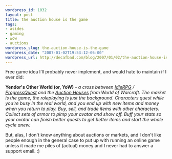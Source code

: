 ```yaml
--- 
wordpress_id: 1032
layout: post
title: the auction house is the game
tags: 
- asides
- gaming
- wow
- auctions
wordpress_slug: the-auction-house-is-the-game
wordpress_date: "2007-01-02T19:53:12-05:00"
wordpress_url: http://decafbad.com/blog/2007/01/02/the-auction-house-is-the-game
---
```

Free game idea I'll probably never implement, and would hate to maintain if I ever did:

**Yendor's Other World (or, YoW)** - *a cross between [IdleRPG][] / [ProgressQuest][pq] and the [Auction Houses][ah] from World of Warcraft.  The market is the game, the roleplaying is just the background.  Characters quest while you're busy in the real world, and you end up with new items and money when you return to play.  Buy, sell, and trade items with other characters.  Collect sets of armor to pimp your avatar and show off.  Buff your stats so your avatar can finish better quests to get better items and start the whole cycle anew.*

But, alas, I don't know anything about auctions or markets, and I don't like people enough in the general case to put up with running an online game unless it made me piles of (actual) money and I never had to answer a support email.  :)

[IdleRPG]: http://jotun.ultrazone.org/g7/
[pq]: http://www.progressquest.com/
[ah]: http://www.worldofwarcraft.com/info/basics/auctionhouses.shtml
